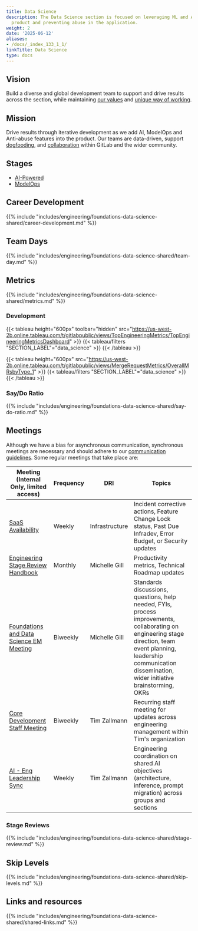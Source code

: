 ```yaml
---
title: Data Science
description: The Data Science section is focused on leveraging ML and AI in the GitLab
  product and preventing abuse in the application.
weight: 2
date: '2025-06-12'
aliases:
- /docs/_index_133_1_1/
linkTitle: Data Science
type: docs
---
```


## Vision

Build a diverse and global development team to support and drive results across the section,
while maintaining [our values](/handbook/values/) and [unique way of working](/handbook/company/culture/all-remote/guide/).

## Mission

Drive results through iterative development as we add AI, ModelOps and Anti-abuse features into the product.
Our teams are data-driven, support [dogfooding](https://about.gitlab.com/direction/dogfooding/), and [collaboration](/handbook/values/#collaboration) within GitLab and the wider community.

## Stages

* [AI-Powered](ai-powered/)
* [ModelOps](modelops/)

## Career Development

{{% include "includes/engineering/foundations-data-science-shared/career-development.md" %}}

## Team Days

{{% include "includes/engineering/foundations-data-science-shared/team-day.md" %}}

## Metrics

{{% include "includes/engineering/foundations-data-science-shared/metrics.md" %}}

### Development

{{< tableau height="600px" toolbar="hidden" src="https://us-west-2b.online.tableau.com/t/gitlabpublic/views/TopEngineeringMetrics/TopEngineeringMetricsDashboard" >}}
  {{< tableau/filters "SECTION_LABEL"="data_science" >}}
{{< /tableau >}}

{{< tableau height="600px" src="https://us-west-2b.online.tableau.com/t/gitlabpublic/views/MergeRequestMetrics/OverallMRsbyType_1" >}}
  {{< tableau/filters "SECTION_LABEL"="data_science" >}}
{{< /tableau >}}

### Say/Do Ratio

{{% include "includes/engineering/foundations-data-science-shared/say-do-ratio.md" %}}

## Meetings

Although we have a bias for asynchronous communication, synchronous meetings are necessary and should adhere to our [communication guidelines](/handbook/communication/#video-calls). Some regular meetings that take place are:

| **Meeting (Internal Only, limited access)** | **Frequency** | **DRI**         | **Topics**                                                                                                                                                                                                           |
|---------------------------------------------|---------------|------------------------------------------------------------------|----------------------------------------------------------------------------------------------------------------------------------------------------------------------------------------------------------------------|
| [SaaS Availability](/handbook/engineering/#saas-availability-weekly-standup)                           | Weekly        | Infrastructure  | Incident corrective actions, Feature Change Lock status, Past Due Infradev, Error Budget, or Security updates                                                                                                        |
| [Engineering Stage Review](https://docs.google.com/document/d/1wo3mQaO-vUo9NCyuCIJYHGcYFgdhoQUYRlgAj-5X7PI/edit?tab=t.0#heading=h.954v91mukl7r) [Handbook](#stage-reviews)                    | Monthly       | Michelle Gill   | Productivity metrics, Technical Roadmap updates                                                                                                                                                                      |
| [Foundations and Data Science EM Meeting](https://docs.google.com/document/d/1ZcKI1ZxrGTg8qdnKpnzrdLFd3foFOcwUtn5VjqLCRcQ/edit?tab=t.0#heading=h.t57w20kzngmo)     | Biweekly      | Michelle Gill   | Standards discussions, questions, help needed, FYIs, process improvements, collaborating on engineering stage direction, team event planning, leadership communication dissemination, wider initiative brainstorming, OKRs |                                                                                                                   
| [Core Development Staff Meeting](https://docs.google.com/document/d/1fx6Indy9rDX9-btjRvElRwgidP3rSzzVrK8QwDvSpDk/edit?tab=t.0#heading=h.ky78crs5w5jj)              | Biweekly      | Tim Zallmann    | Recurring staff meeting for updates across engineering management within Tim's organization                                                                                                                          |
| [AI - Eng Leadership Sync](https://docs.google.com/document/d/14SnuWkaPPusJfBYJf-wWoP5NoyzSp4raWW2sYdobVdA/edit?tab=t.0#heading=h.gxdns65f2qqx)                    | Weekly        | Tim Zallmann    | Engineering coordination on shared AI objectives (architecture, inference, prompt migration) across groups and sections                                                                                              |

### Stage Reviews

{{% include "includes/engineering/foundations-data-science-shared/stage-review.md" %}}

## Skip Levels

{{% include "includes/engineering/foundations-data-science-shared/skip-levels.md" %}}

## Links and resources

{{% include "includes/engineering/foundations-data-science-shared/shared-links.md" %}}

